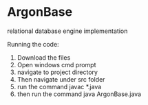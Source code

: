 # ArgonBase
relational database engine implementation

Running the code:
1. Download the files
2. Open windows cmd prompt
3. navigate to project directory
4. Then navigate under src folder
5. run the command javac *.java
6. then run the command java ArgonBase.java
